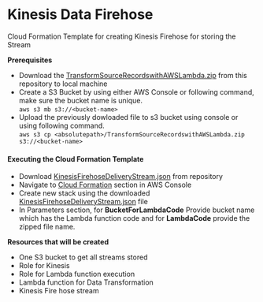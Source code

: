 
# Kinesis Data Firehose
Cloud Formation Template for creating Kinesis Firehose for storing the Stream

**Prerequisites**
- Download the [TransformSourceRecordswithAWSLambda.zip](https://github.com/piratla007/CF-Kinesis-Data-Firehose/blob/master/TransformSourceRecordswithAWSLambda.zip "TransformSourceRecordswithAWSLambda.zip") from this repository to local machine
- Create a S3 Bucket by using either AWS Console or following command, make sure the bucket name is unique.  
`aws s3 mb s3://<bucket-name>`
- Upload the previously dowloaded file to s3 bucket using console or using following command.  
`aws s3 cp <absolutepath>/TransformSourceRecordswithAWSLambda.zip s3://<bucket-name>`


#### Executing the Cloud Formation Template 
- Download [KinesisFirehoseDeliveryStream.json](https://github.com/piratla007/CF-Kinesis-Data-Firehose/blob/master/KinesisFirehoseDeliveryStream.json "KinesisFirehoseDeliveryStream.json") from repository
- Navigate to [Cloud Formation](https://console.aws.amazon.com/cloudformation/home?region=us-east-1#/stacks?filter=active "Cloud Formation") section in AWS Console
- Create new stack using the downloaded [KinesisFirehoseDeliveryStream.json](https://github.com/piratla007/CF-Kinesis-Data-Firehose/blob/master/KinesisFirehoseDeliveryStream.json "KinesisFirehoseDeliveryStream.json") file
- In Parameters section, for **BucketForLambdaCode** Provide bucket name which has the Lambda function code and for **LambdaCode** provide the zipped file name.

**Resources that will be created**
- One S3 bucket to get all streams stored
- Role for Kinesis
- Role for Lambda function execution
- Lambda function for Data Transformation
- Kinesis Fire hose stream
